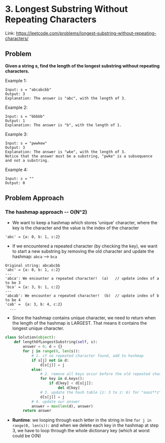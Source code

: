 # 3. Longest Substring Without Repeating Characters 
Link: https://leetcode.com/problems/longest-substring-without-repeating-characters/ 

## Problem 
**Given a string s, find the length of the longest substring without repeating characters.**


Example 1:
```
Input: s = "abcabcbb"
Output: 3
Explanation: The answer is "abc", with the length of 3.

```
Example 2:
```
Input: s = "bbbbb"
Output: 1
Explanation: The answer is "b", with the length of 1.
```
Example 3:
 ```
Input: s = "pwwkew"
Output: 3
Explanation: The answer is "wke", with the length of 3.
Notice that the answer must be a substring, "pwke" is a subsequence and not a substring.
```
Example 4:
```
Input: s = ""
Output: 0
```

## Problem Approach

### The hashmap approach -- O(N^2) 
- We want to keep a hashmap which stores 'unique' character, where the key is the character and the value is the index of the character
```
'abc' = {a: 0, b: 1, c:2} 
```
- If we encountered a repeated character (by checking the key), we want to start a new substring by removing the old character and update the hashmap: 
`abca` --> `bca` 
```
Original string: abcabcbb 
'abc' = {a: 0, b: 1, c:2} 
---
'abca': We encounter a repeated character!  (a)   // update index of a to be 3
'bca' = {a: 3, b: 1, c:2}   
---
'abcab': We encounter a repeated character!  (b)  // update index of b to be 4 
'cab' =  {a: 3, b: 4, c:2}   
  ...
```
- Since the hashmap contains unique character, we need to return when the length of the hashmap is LARGEST. That means it contains the longest unique character. 
```python
class Solution(object):
    def lengthOfLongestSubstring(self, s):
        answer = 0; d = {}
        for j in range(0, len(s)):      
            # 1. if no repeated character found, add to hashmap  
            if s[j] not in d:     
                d[s[j]] = j 
            else:
                # 2. remove all keys occur before the old repeated character  (oooz**z) --> (**z)  
                for key in d.keys():   
                    if d[key] < d[s[j]]:
                        del d[key]
                # 3. update the hash table {z: 3 to z: 6) for "oooz**z"  
                d[s[j]] = j            
            # 4. update our answer
            answer = max(len(d), answer)  
        return answer
```
- **Runtime**: we looping through each letter in the string in line `for j in range(0, len(s)):` and when we delete each key in the hashmap at step 3, we have to loop through the whole dictionary key (which at worst could be O(N) 



